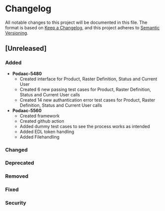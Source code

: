 # Changelog
All notable changes to this project will be documented in this file.
The format is based on [Keep a Changelog](http://keepachangelog.com/en/1.0.0/),
and this project adheres to [Semantic Versioning](https://semver.org/spec/v2.0.0.html).
## [Unreleased]
### Added
- **Podaac-5480**
    - Created interface for Product, Raster Definition, Status and Current User
    - Created 6 new passing test cases for Product, Raster Definition, Status and Current User calls
    - Created 14 new authantication error test cases for Product, Raster Definition, Status and Current User calls
- **Podaac-5560**
    - Created framework
    - Created github action
    - Added dummy test cases to see the process works as intended
    - Added EDL token handling
    - Added Filehandling
### Changed
### Deprecated
### Removed
### Fixed
### Security
